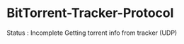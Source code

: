 BitTorrent-Tracker-Protocol
===========================
Status : Incomplete
Getting torrent info from tracker (UDP) 
